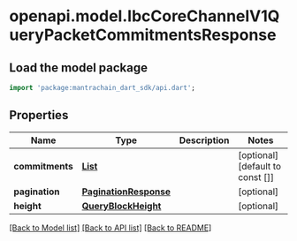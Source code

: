 # openapi.model.IbcCoreChannelV1QueryPacketCommitmentsResponse

## Load the model package
```dart
import 'package:mantrachain_dart_sdk/api.dart';
```

## Properties
Name | Type | Description | Notes
------------ | ------------- | ------------- | -------------
**commitments** | [**List<QueryPacketAcknowledgemetsResponseIsTheRequestTypeForTheQueryQueryPacketAcknowledgementsRPCMethodAcknowledgementsInner>**](QueryPacketAcknowledgemetsResponseIsTheRequestTypeForTheQueryQueryPacketAcknowledgementsRPCMethodAcknowledgementsInner.md) |  | [optional] [default to const []]
**pagination** | [**PaginationResponse**](PaginationResponse.md) |  | [optional] 
**height** | [**QueryBlockHeight**](QueryBlockHeight.md) |  | [optional] 

[[Back to Model list]](../README.md#documentation-for-models) [[Back to API list]](../README.md#documentation-for-api-endpoints) [[Back to README]](../README.md)


